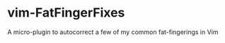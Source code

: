 vim-FatFingerFixes
==================

A micro-plugin to autocorrect a few of my common fat-fingerings in Vim
